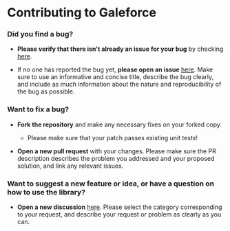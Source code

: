 # Contributing to Galeforce

### Did you find a bug?

*   **Please verify that there isn't already an issue for your bug** by checking [here](https://github.com/bcho04/galeforce/issues).
  
*   If no one has reported the bug yet, **please open an issue** [here](https://github.com/bcho04/galeforce/issues/new/choose). Make sure to use an informative and concise title, describe the bug clearly, and include as much information about the nature and reproducibility of the bug as possible.

### Want to fix a bug?

*   **Fork the repository** and make any necessary fixes on your forked copy.
    *   Please make sure that your patch passes existing unit tests!
  
*   **Open a new pull request** with your changes. Please make sure the PR description describes the problem you addressed and your proposed solution, and link any relevant issues.

### Want to suggest a new feature or idea, or have a question on how to use the library?

*   **Open a new discussion** [here](https://github.com/bcho04/galeforce/discussions/new). Please select the category corresponding to your request, and describe your request or problem as clearly as you can.
